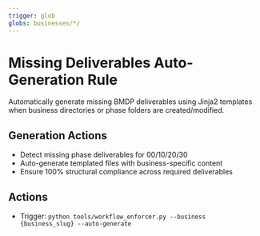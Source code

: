 ```yaml
---
trigger: glob
globs: businesses/*/
---
```


# Missing Deliverables Auto-Generation Rule

Automatically generate missing BMDP deliverables using Jinja2 templates when business directories or phase folders are created/modified.

## Generation Actions
- Detect missing phase deliverables for 00/10/20/30
- Auto-generate templated files with business-specific content
- Ensure 100% structural compliance across required deliverables

## Actions
- Trigger: `python tools/workflow_enforcer.py --business {business_slug} --auto-generate`